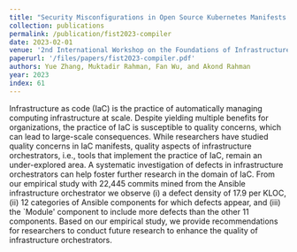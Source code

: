 ```yaml
---
title: "Security Misconfigurations in Open Source Kubernetes Manifests: An Empirical Study"
collection: publications
permalink: /publication/fist2023-compiler
date: 2023-02-01
venue: '2nd International Workshop on the Foundations of Infrastructure Specification and Testing, co-located with the 20th IEEE International Conference on Software Architecture (ICSA 2023)'
paperurl: '/files/papers/fist2023-compiler.pdf'
authors: Yue Zhang, Muktadir Rahman, Fan Wu, and Akond Rahman
year: 2023
index: 61
--- 
```

Infrastructure as code (IaC) is the practice of automatically managing computing infrastructure at scale. Despite yielding multiple benefits for organizations, the practice of IaC is susceptible to quality concerns, which can lead to large-scale consequences. While researchers have studied quality concerns in IaC manifests, quality aspects of infrastructure orchestrators, i.e., tools that implement the practice of IaC, remain an under-explored area. A systematic investigation of defects in infrastructure orchestrators can help foster further research in the domain of IaC. From our empirical study with 22,445 commits mined from the Ansible infrastructure orchestrator we observe (i) a defect density of 17.9 per KLOC, (ii) 12 categories of Ansible components for which defects appear, and (iii) the `Module' component to include more defects than the other 11 components. Based on our empirical study, we provide recommendations for researchers to conduct future research to enhance the quality of infrastructure orchestrators.     